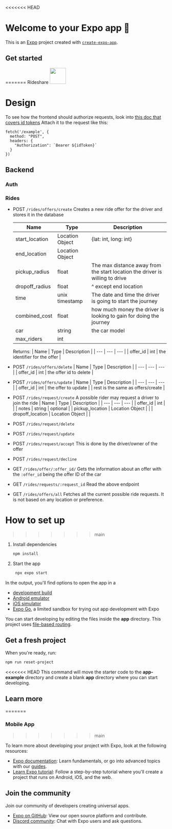<<<<<<< HEAD
# Welcome to your Expo app 👋

This is an [Expo](https://expo.dev) project created with [`create-expo-app`](https://www.npmjs.com/package/create-expo-app).

## Get started
=======
Rideshare
<img src="https://github.com/user-attachments/assets/eb5bccb7-3da7-486c-aacb-df463ed4b3e0" width="50" />

# Design

To see how the frontend should authorize requests, look into [this doc that covers id tokens](https://firebase.google.com/docs/auth/admin/verify-id-tokens#web)
Attach it to the request like this:

```
fetch('/example', {
  method: "POST",
  headers: {
    "Authorization": `Bearer ${idToken}`
  }
})
```
## Backend

### Auth

### Rides

- POST `/rides/offers/create`
  Creates a new ride offer for the driver and stores it in the database
  
  | Name | Type | Description |
  | --- | --- | --- |
  | start_location | Location Object | {lat: int, long: int} |
  | end_location | Location Object | | 
  | pickup_radius | float | The max distance away from the start location the driver is willing to drive |
  | dropoff_radius | float | ^ except end location | 
  | time | unix timestamp | The date and time the driver is going to start the journey |
  | combined_cost | float | how much money the driver is looking to gain for doing the journey |
  | car | string | the car model |
  | max_riders| int | |
  
  Returns:
  | Name | Type | Description |
  | --- | --- | --- |
  | offer_id | int | the identifier for the offer |

- POST `/rides/offers/delete`
  | Name | Type | Description |
  | --- | --- | --- |
  | offer_id | int | the offer id to delete |

- POST `/rides/offers/update`
  | Name | Type | Description |
  | --- | --- | --- |
  | offer_id | int | the offer to update |
  | rest is the same as offers/create |

- POST `/rides/request/create`
  A possible rider may request a driver to join the ride
  | Name | Type | Description |
  | --- | --- | --- |
  | offer_id | int | |
  | notes | string | optional |
  | pickup_location | Location Object |  |
  | dropoff_location | Location Object | |
- POST `/rides/request/delete`
- POST `/rides/request/update`
- POST `/rides/request/accept`
  This is done by the driver/owner of the offer
- POST `/rides/request/decline`
- GET `/rides/offer/:offer_id/`
  Gets the information about an offer with the `:offer_id` being the offer ID of the car
- GET `/rides/requests/:request_id`
  Read the above endpoint
- GET `/rides/offers/all`
  Fetches all the current possible ride requests. It is not based on any location or preference.
  

# How to set up
>>>>>>> main

1. Install dependencies

   ```bash
   npm install
   ```

2. Start the app

   ```bash
    npx expo start
   ```

In the output, you'll find options to open the app in a

- [development build](https://docs.expo.dev/develop/development-builds/introduction/)
- [Android emulator](https://docs.expo.dev/workflow/android-studio-emulator/)
- [iOS simulator](https://docs.expo.dev/workflow/ios-simulator/)
- [Expo Go](https://expo.dev/go), a limited sandbox for trying out app development with Expo

You can start developing by editing the files inside the **app** directory. This project uses [file-based routing](https://docs.expo.dev/router/introduction).

## Get a fresh project

When you're ready, run:

```bash
npm run reset-project
```

<<<<<<< HEAD
This command will move the starter code to the **app-example** directory and create a blank **app** directory where you can start developing.

## Learn more
=======
### Mobile App
>>>>>>> main

To learn more about developing your project with Expo, look at the following resources:

- [Expo documentation](https://docs.expo.dev/): Learn fundamentals, or go into advanced topics with our [guides](https://docs.expo.dev/guides).
- [Learn Expo tutorial](https://docs.expo.dev/tutorial/introduction/): Follow a step-by-step tutorial where you'll create a project that runs on Android, iOS, and the web.

## Join the community

Join our community of developers creating universal apps.

- [Expo on GitHub](https://github.com/expo/expo): View our open source platform and contribute.
- [Discord community](https://chat.expo.dev): Chat with Expo users and ask questions.
